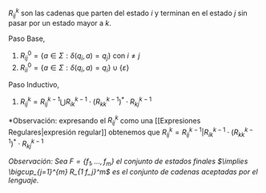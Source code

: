 $R_{ij}^k$ son las cadenas que parten del estado $i$ y terminan en el estado $j$ sin pasar por un estado mayor a $k$.

Paso Base,
1. $R_{ij}^0=\{a \in \Sigma: \delta(q_i, a) = q_j \}$ con $i \neq j$
2. $R_{ii}^0=\{a \in \Sigma: \delta(q_i, a) = q_i \} \cup \{ \varepsilon \}$

Paso Inductivo,
1. $R_{ij}^k=R_{ij}^{k-1} \bigcup R_{ik}^{k-1} \cdot (R_{kk}^{k-1})^* \cdot R_{kj}^{k-1}$

*Observación: expresando el $R_{ij}^k$ como una [[Expresiones Regulares|expresión regular]] obtenemos que $R_{ij}^k=R_{ij}^{k-1} | R_{ik}^{k-1} \cdot (R_{kk}^{k-1})^* \cdot R_{kj}^{k-1}$

*Observación: Sea $F=\{f_1,...,f_m\}$ el conjunto de estados finales $\implies \bigcup_{j=1}^{m} R_{1 f_j}^m$ es el conjunto de cadenas aceptadas por el lenguaje.*
